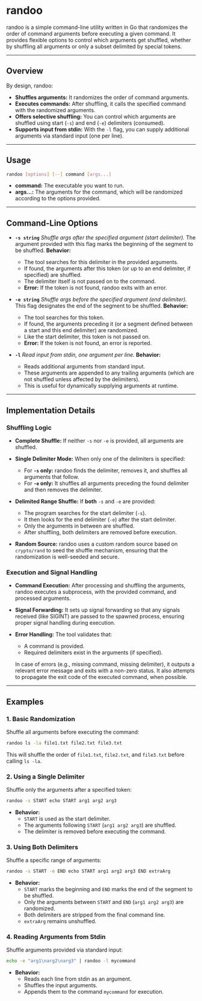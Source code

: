 # randoo

randoo is a simple command-line utility written in Go that randomizes the order of command arguments before executing a
given command. It provides flexible options to control which arguments get shuffled, whether by shuffling all arguments
or only a subset delimited by special tokens.

---

## Overview

By design, randoo:

- **Shuffles arguments:** It randomizes the order of command arguments.
- **Executes commands:** After shuffling, it calls the specified command with the randomized arguments.
- **Offers selective shuffling:** You can control which arguments are shuffled using start (`-s`) and end (`-e`)
  delimiters (consumed).
- **Supports input from stdin:** With the `-l` flag, you can supply additional arguments via standard input (one per
  line).

---

## Usage

```bash
randoo [options] [--] command [args...]
```

- **command:** The executable you want to run.
- **args...:** The arguments for the command, which will be randomized according to the options provided.

---

## Command-Line Options

- **`-s string`**
  *Shuffle args after the specified argument (start delimiter).*
  The argument provided with this flag marks the beginning of the segment to be shuffled.
  **Behavior:**
    - The tool searches for this delimiter in the provided arguments.
    - If found, the arguments after this token (or up to an end delimiter, if specified) are shuffled.
    - The delimiter itself is not passed on to the command.
    - **Error:** If the token is not found, randoo exits with an error.

- **`-e string`**
  *Shuffle args before the specified argument (end delimiter).*
  This flag designates the end of the segment to be shuffled.
  **Behavior:**
    - The tool searches for this token.
    - If found, the arguments preceding it (or a segment defined between a start and this end delimiter) are randomized.
    - Like the start delimiter, this token is not passed on.
    - **Error:** If the token is not found, an error is reported.

- **`-l`**
  *Read input from stdin, one argument per line.*
  **Behavior:**
    - Reads additional arguments from standard input.
    - These arguments are appended to any trailing arguments (which are not shuffled unless affected by the delimiters).
    - This is useful for dynamically supplying arguments at runtime.

---

## Implementation Details

### Shuffling Logic

- **Complete Shuffle:**
  If neither `-s` nor `-e` is provided, all arguments are shuffled.

- **Single Delimiter Mode:**
  When only one of the delimiters is specified:
    - For **`-s` only:** randoo finds the delimiter, removes it, and shuffles all arguments that follow.
    - For **`-e` only:** It shuffles all arguments preceding the found delimiter and then removes the delimiter.

- **Delimited Range Shuffle:**
  If **both** `-s` and `-e` are provided:
    - The program searches for the start delimiter (`-s`).
    - It then looks for the end delimiter (`-e`) after the start delimiter.
    - Only the arguments in between are shuffled.
    - After shuffling, both delimiters are removed before execution.

- **Random Source:**
  randoo uses a custom random source based on `crypto/rand` to seed the shuffle mechanism, ensuring that the
  randomization is well-seeded and secure.

### Execution and Signal Handling

- **Command Execution:**
  After processing and shuffling the arguments, randoo executes a subprocess, with the provided command, and processed
  arguments.

- **Signal Forwarding:**
  It sets up signal forwarding so that any signals received (like SIGINT) are passed to the spawned process, ensuring
  proper signal handling during execution.

- **Error Handling:**
  The tool validates that:
    - A command is provided.
    - Required delimiters exist in the arguments (if specified).

  In case of errors (e.g., missing command, missing delimiter), it outputs a relevant error message and exits with a
  non-zero status. It also attempts to propagate the exit code of the executed command, when possible.

---

## Examples

### 1. Basic Randomization

Shuffle all arguments before executing the command:

```bash
randoo ls -la file1.txt file2.txt file3.txt
```

This will shuffle the order of `file1.txt`, `file2.txt`, and `file3.txt` before calling `ls -la`.

### 2. Using a Single Delimiter

Shuffle only the arguments after a specified token:

```bash
randoo -s START echo START arg1 arg2 arg3
```

- **Behavior:**
    - `START` is used as the start delimiter.
    - The arguments following `START` (`arg1 arg2 arg3`) are shuffled.
    - The delimiter is removed before executing the command.

### 3. Using Both Delimiters

Shuffle a specific range of arguments:

```bash
randoo -s START -e END echo START arg1 arg2 arg3 END extraArg
```

- **Behavior:**
    - `START` marks the beginning and `END` marks the end of the segment to be shuffled.
    - Only the arguments between `START` and `END` (`arg1 arg2 arg3`) are randomized.
    - Both delimiters are stripped from the final command line.
    - `extraArg` remains unshuffled.

### 4. Reading Arguments from Stdin

Shuffle arguments provided via standard input:

```bash
echo -e "arg1\narg2\narg3" | randoo -l mycommand
```

- **Behavior:**
    - Reads each line from stdin as an argument.
    - Shuffles the input arguments.
    - Appends them to the command `mycommand` for execution.
